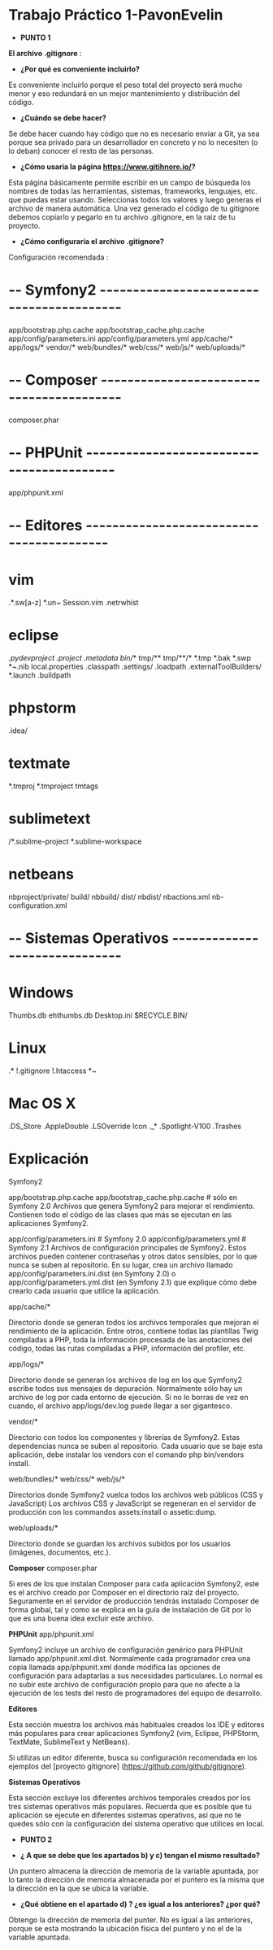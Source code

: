 # Trabajo Práctico 1-PavonEvelin
- **PUNTO 1**

**El archivo .gitignore** :

- **¿Por qué es conveniente incluirlo?**

Es conveniente incluirlo porque el peso total del proyecto será mucho menor y eso redundará en un mejor mantenimiento y distribución del código.

- **¿Cuándo se debe hacer?**

Se debe hacer cuando hay código que no es necesario enviar a Git, ya sea porque sea privado para un desarrollador en concreto y no lo necesiten (o lo deban) conocer el resto de las personas.

- **¿Cómo usaria la página https://www.gitihnore.io/?**

Esta página básicamente permite escribir en un campo de búsqueda los nombres de todas las herramientas, sistemas, frameworks, lenguajes, etc. que puedas estar usando. Seleccionas todos los valores y luego generas el archivo de manera automática. Una vez generado el código de tu gitignore debemos copiarlo y pegarlo en tu archivo .gitignore, en la raiz de tu proyecto.

- **¿Cómo configuraría el archivo .gitignore?**

Configuración recomendada :
# -- Symfony2 -----------------------------------------
app/bootstrap.php.cache
app/bootstrap_cache.php.cache
app/config/parameters.ini
app/config/parameters.yml
app/cache/*
app/logs/*
vendor/*
web/bundles/*
web/css/*
web/js/*
web/uploads/*
 
# -- Composer -----------------------------------------
composer.phar
 
# -- PHPUnit ------------------------------------------
app/phpunit.xml  
 
# -- Editores -----------------------------------------
# vim
.*.sw[a-z]
*.un~
Session.vim
.netrwhist
 
# eclipse
*.pydevproject
.project
.metadata
bin/**
tmp/**
tmp/**/*
*.tmp
*.bak
*.swp
*~.nib
local.properties
.classpath
.settings/
.loadpath
.externalToolBuilders/
*.launch
.buildpath
 
# phpstorm
.idea/
 
# textmate
*.tmproj
*.tmproject
tmtags
 
# sublimetext
/*.sublime-project
*.sublime-workspace
 
# netbeans
nbproject/private/
build/
nbbuild/
dist/
nbdist/
nbactions.xml
nb-configuration.xml
 
# -- Sistemas Operativos ------------------------------
# Windows
Thumbs.db
ehthumbs.db
Desktop.ini
$RECYCLE.BIN/
 
# Linux
.*
!.gitignore
!.htaccess
*~
 
# Mac OS X
.DS_Store
.AppleDouble
.LSOverride
Icon
._*
.Spotlight-V100
.Trashes


# Explicación

Symfony2

app/bootstrap.php.cache
app/bootstrap_cache.php.cache  # sólo en Symfony 2.0
Archivos que genera Symfony2 para mejorar el rendimiento. Contienen todo el código de las clases que más se ejecutan en las aplicaciones Symfony2.

app/config/parameters.ini      # Symfony 2.0
app/config/parameters.yml      # Symfony 2.1
Archivos de configuración principales de Symfony2. Estos archivos pueden contener contraseñas y otros datos sensibles, por lo que nunca se suben al repositorio. En su lugar, crea un archivo llamado app/config/parameters.ini.dist (en Symfony 2.0) o app/config/parameters.yml.dist (en Symfony 2.1) que explique cómo debe crearlo cada usuario que utilice la aplicación.

app/cache/*

Directorio donde se generan todos los archivos temporales que mejoran el rendimiento de la aplicación. Entre otros, contiene todas las plantillas Twig compiladas a PHP, toda la información procesada de las anotaciones del código, todas las rutas compiladas a PHP, información del profiler, etc.

app/logs/*

Directorio donde se generan los archivos de log en los que Symfony2 escribe todos sus mensajes de depuración. Normalmente sólo hay un archivo de log por cada entorno de ejecución. Si no lo borras de vez en cuando, el archivo app/logs/dev.log puede llegar a ser gigantesco.

vendor/*

Directorio con todos los componentes y librerías de Symfony2. Estas dependencias nunca se suben al repositorio. Cada usuario que se baje esta aplicación, debe instalar los vendors con el comando php bin/vendors install.

web/bundles/*
web/css/*
web/js/*

Directorios donde Symfony2 vuelca todos los archivos web públicos (CSS y JavaScript) Los archivos CSS y JavaScript se regeneran en el servidor de producción con los commandos assets:install o assetic:dump.

web/uploads/*

Directorio donde se guardan los archivos subidos por los usuarios (imágenes, documentos, etc.).

**Composer**
composer.phar

Si eres de los que instalan Composer para cada aplicación Symfony2, este es el archivo creado por Composer en el directorio raíz del proyecto. Seguramente en el servidor de producción tendrás instalado Composer de forma global, tal y como se explica en la guía de instalación de Git por lo que es una buena idea excluir este archivo.

**PHPUnit**
app/phpunit.xml

Symfony2 incluye un archivo de configuración genérico para PHPUnit llamado app/phpunit.xml.dist. Normalmente cada programador crea una copia llamada app/phpunit.xml donde modifica las opciones de configuración para adaptarlas a sus necesidades particulares. Lo normal es no subir este archivo de configuración propio para que no afecte a la ejecución de los tests del resto de programadores del equipo de desarrollo.

**Editores**

Esta sección muestra los archivos más habituales creados los IDE y editores más populares para crear aplicaciones Symfony2 (vim, Eclipse, PHPStorm, TextMate, SublimeText y NetBeans).

Si utilizas un editor diferente, busca su configuración recomendada en los ejemplos del [proyecto gitignore] (https://github.com/github/gitignore).

**Sistemas Operativos**

Esta sección excluye los diferentes archivos temporales creados por los tres sistemas operativos más populares. Recuerda que es posible que tu aplicación se ejecute en diferentes sistemas operativos, así que no te quedes sólo con la configuración del sistema operativo que utilices en local.





- **PUNTO 2**

- **¿ A que se debe que los apartados b) y c) tengan el mismo resultado?**

Un puntero almacena la dirección de memoria de la variable apuntada, por lo tanto la dirección de memoria almacenada por el puntero es la misma que la dirección en la que se ubica la variable. 

- **¿Qué obtiene en el apartado d) ? ¿es igual a los anteriores? ¿por
qué?**

Obtengo la dirección de memoria del punter. No es igual a las anteriores, porque se esta mostrando la ubicación física del puntero y no el de la variable apuntada.


